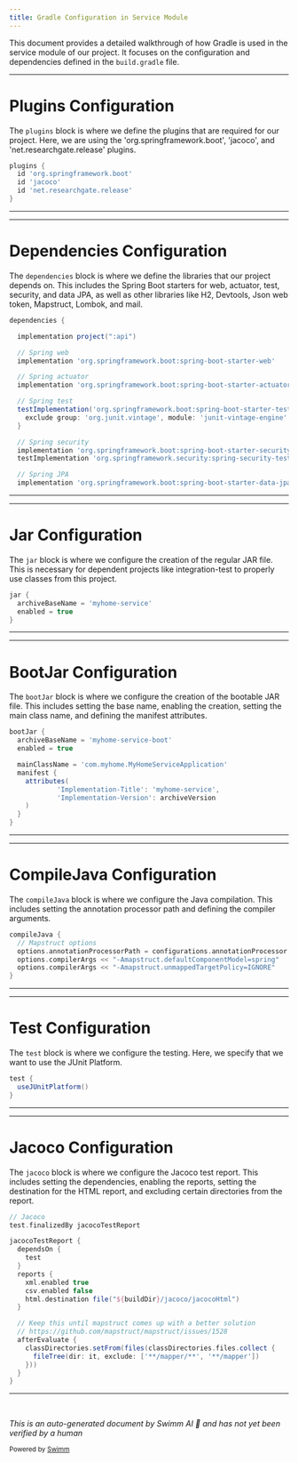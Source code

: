 ```yaml
---
title: Gradle Configuration in Service Module
---
```

This document provides a detailed walkthrough of how Gradle is used in the service module of our project. It focuses on the configuration and dependencies defined in the `build.gradle` file.

<SwmSnippet path="/service/build.gradle" line="17">

---

# Plugins Configuration

The `plugins` block is where we define the plugins that are required for our project. Here, we are using the 'org.springframework.boot', 'jacoco', and 'net.researchgate.release' plugins.

```gradle
plugins {
  id 'org.springframework.boot'
  id 'jacoco'
  id 'net.researchgate.release'
}
```

---

</SwmSnippet>

<SwmSnippet path="/service/build.gradle" line="23">

---

# Dependencies Configuration

The `dependencies` block is where we define the libraries that our project depends on. This includes the Spring Boot starters for web, actuator, test, security, and data JPA, as well as other libraries like H2, Devtools, Json web token, Mapstruct, Lombok, and mail.

```gradle
dependencies {

  implementation project(":api")

  // Spring web
  implementation 'org.springframework.boot:spring-boot-starter-web'

  // Spring actuator
  implementation 'org.springframework.boot:spring-boot-starter-actuator'

  // Spring test
  testImplementation('org.springframework.boot:spring-boot-starter-test') {
    exclude group: 'org.junit.vintage', module: 'junit-vintage-engine'
  }

  // Spring security
  implementation 'org.springframework.boot:spring-boot-starter-security'
  testImplementation 'org.springframework.security:spring-security-test'

  // Spring JPA
  implementation 'org.springframework.boot:spring-boot-starter-data-jpa'
```

---

</SwmSnippet>

<SwmSnippet path="/service/build.gradle" line="77">

---

# Jar Configuration

The `jar` block is where we configure the creation of the regular JAR file. This is necessary for dependent projects like integration-test to properly use classes from this project.

```gradle
jar {
  archiveBaseName = 'myhome-service'
  enabled = true
}
```

---

</SwmSnippet>

<SwmSnippet path="/service/build.gradle" line="82">

---

# BootJar Configuration

The `bootJar` block is where we configure the creation of the bootable JAR file. This includes setting the base name, enabling the creation, setting the main class name, and defining the manifest attributes.

```gradle
bootJar {
  archiveBaseName = 'myhome-service-boot'
  enabled = true

  mainClassName = 'com.myhome.MyHomeServiceApplication'
  manifest {
    attributes(
            'Implementation-Title': 'myhome-service',
            'Implementation-Version': archiveVersion
    )
  }
}
```

---

</SwmSnippet>

<SwmSnippet path="/service/build.gradle" line="95">

---

# CompileJava Configuration

The `compileJava` block is where we configure the Java compilation. This includes setting the annotation processor path and defining the compiler arguments.

```gradle
compileJava {
  // Mapstruct options
  options.annotationProcessorPath = configurations.annotationProcessor
  options.compilerArgs << "-Amapstruct.defaultComponentModel=spring"
  options.compilerArgs << "-Amapstruct.unmappedTargetPolicy=IGNORE"
}
```

---

</SwmSnippet>

<SwmSnippet path="/service/build.gradle" line="102">

---

# Test Configuration

The `test` block is where we configure the testing. Here, we specify that we want to use the JUnit Platform.

```gradle
test {
  useJUnitPlatform()
}
```

---

</SwmSnippet>

<SwmSnippet path="/service/build.gradle" line="106">

---

# Jacoco Configuration

The `jacoco` block is where we configure the Jacoco test report. This includes setting the dependencies, enabling the reports, setting the destination for the HTML report, and excluding certain directories from the report.

```gradle
// Jacoco
test.finalizedBy jacocoTestReport

jacocoTestReport {
  dependsOn {
    test
  }
  reports {
    xml.enabled true
    csv.enabled false
    html.destination file("${buildDir}/jacoco/jacocoHtml")
  }

  // Keep this until mapstruct comes up with a better solution
  // https://github.com/mapstruct/mapstruct/issues/1528
  afterEvaluate {
    classDirectories.setFrom(files(classDirectories.files.collect {
      fileTree(dir: it, exclude: ['**/mapper/**', '**/mapper'])
    }))
  }
}
```

---

</SwmSnippet>

&nbsp;

*This is an auto-generated document by Swimm AI 🌊 and has not yet been verified by a human*

<SwmMeta version="3.0.0" repo-id="Z2l0aHViJTNBJTNBQ2l0aS1NeUhvbWUlM0ElM0FnaWxhZG5hdm90" repo-name="Citi-MyHome" doc-type="general-build-tool"><sup>Powered by [Swimm](/)</sup></SwmMeta>
